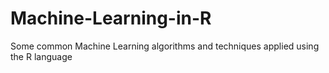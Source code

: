 # Machine-Learning-in-R
Some common Machine Learning algorithms and techniques applied using the R language
